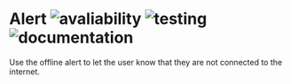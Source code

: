# Alert ![avaliability](https://img.shields.io/badge/avaliability-alpha-red.svg)  ![testing](https://img.shields.io/badge/testing-untested-red.svg) ![documentation](https://img.shields.io/badge/documentation-undocumented-red.svg)

Use the offline alert to let the user know that they are not connected to the internet.
